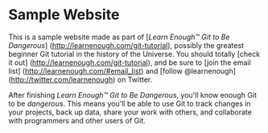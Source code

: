 # Sample Website

This is a sample website made as part of [*Learn Enough™ Git to Be
Dangerous*] (http://learnenough.com/git-tutorial), possibly the greatest
beginner Git tutorial in the history of the Universe. You should totally [check it out]
(http://learnenough.com/git-tutorial), and be sure to [join the email list] (http://learnenough.com/#email_list) and [follow @learnenough] (http://twitter.com/learnenough) on Twitter.

After finishing *Learn Enough™ Git to Be Dangerous*, you'll know enough Git to be *dangerous*. This means you'll be able to use Git to track changes in your projects, back up data, share your work with others, and collaborate with programmers and other users of Git.
